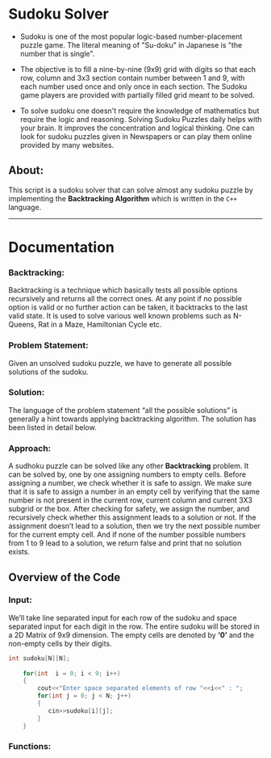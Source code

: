# Sudoku Solver

-	Sudoku is one of the most popular logic-based number-placement puzzle game. The literal meaning of "Su-doku" in Japanese is "the number that is single".

-	The objective is to fill a nine-by-nine (9x9) grid with digits so that each row, column and 3x3 section contain number between 1 and 9, with each number used once and only once in each section. The Sudoku game players are provided with partially filled grid meant to be solved.

-	To solve sudoku one doesn't require the knowledge of mathematics but require the logic and reasoning. Solving Sudoku Puzzles daily helps with your brain. It improves the concentration and logical thinking. One can look for sudoku puzzles given in Newspapers or can play them online provided by many websites. 

## About:

This script is a sudoku solver that can solve almost any sudoku puzzle by implementing the **Backtracking Algorithm** which is written in the ```C++``` language.

---

# Documentation

### Backtracking:

Backtracking is a technique which basically tests all possible options recursively and returns all the correct ones. At any point if no possible option is valid or no further action can be taken, it backtracks to the last valid state. It is used to solve various well known problems such as N-Queens, Rat in a Maze, Hamiltonian Cycle etc. 

### Problem Statement: 

Given an unsolved sudoku puzzle, we have to generate all possible solutions of the sudoku.

### Solution:

The language of the problem statement “all the possible solutions” is generally a hint towards applying backtracking algorithm. The solution has been listed in detail below.

### Approach:

A sudhoku puzzle can be solved like any other **Backtracking** problem. It can be solved by, one by one assigning numbers to empty cells. Before assigning a number, we check whether it is safe to assign. We make sure that it is safe to assign a number in an empty cell by verifying that the same number is not present in the current row, current column and current 3X3 subgrid or the box. After checking for safety, we assign the number, and recursively check whether this assignment leads to a solution or not. If the assignment doesn’t lead to a solution, then we try the next possible number for the current empty cell. And if none of the number possible numbers from 1 to 9 lead to a solution, we return false and print that no solution exists.

## Overview of the Code

### Input:

We’ll take line separated input for each row of the sudoku and space separated input for each digit in the row. The entire sudoku will be stored in a 2D Matrix of 9x9 dimension. The empty cells are denoted by **‘0’** and the non-empty cells by their digits.

```C++
int sudoku[N][N];
    
    for(int  i = 0; i < 9; i++)
    {
        cout<<"Enter space separated elements of row "<<i<<" : ";
        for(int j = 0; j < N; j++)
        {
           cin>>sudoku[i][j];
        }
    }
```   
   
### Functions:

